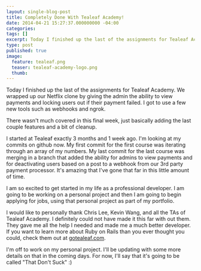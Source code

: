 ```yaml
---
layout: single-blog-post
title: Completely Done With Tealeaf Academy!
date: 2014-04-21 15:27:37.000000000 -04:00
categories:
tags: []
excerpt: Today I finished up the last of the assignments for Tealeaf Academy. We wrapped up our Netflix clone by giving the admin the ability to view payments and locking users out if their payment failed. I got to use a few new tools such as webhooks and ngrok.
type: post
published: true
image:
  feature: tealeaf.png
  teaser: tealeaf-academy-logo.png
  thumb:
---
```

Today I finished up the last of the assignments for Tealeaf Academy. We wrapped up our Netflix clone by giving the admin the ability to view payments and locking users out if their payment failed. I got to use a few new tools such as webhooks and ngrok.

There wasn't much covered in this final week, just basically adding the last couple features and a bit of cleanup.

I started at Tealeaf exactly 3 months and 1 week ago. I'm looking at my commits on github now. My first commit for the first course was iterating through an array of my numbers. My last commit for the last course was merging in a branch that added the ability for admins to view payments and for deactivating users based on a post to a webhook from our 3rd party payment processor. It's amazing that I've gone that far in this little amount of time.

I am so excited to get started in my life as a professional developer. I am going to be working on a personal project and then I am going to begin applying for jobs, using that personal project as part of my portfolio.

I would like to personally thank Chris Lee, Kevin Wang, and all the TAs of Tealeaf Academy. I definitely could not have made it this far with out them. They gave me all the help  I needed and made me a much better developer. If you want to learn more about Ruby on Rails than you ever thought you could, check them out at [gotealeaf.com](http://www.gotealeaf.com/).

I'm off to work on my personal project. I'll be updating with some more details on that in the coming days. For now, I'll say that it's going to be called "That Don't Suck" :)
